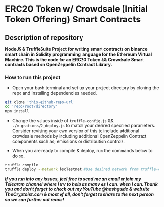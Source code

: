 # ERC20 Token w/ Crowdsale (Initial Token Offering) Smart Contracts

## Description of repository

**NodeJS & TruffleSuite Project for writing smart contracts on binance smart chain in Solidity programming language for the Ethereum Virtual Machine. This is the code for an ERC20 Token && Crowdsale Smart contracts based on OpenZeppelin Contract Library.**

### How to run this project

- Open your bash terminal and set up your project directory by cloning the repo and installing dependencies needed.

```bash
git clone 'this-github-repo-url'
cd 'repo/root/directory'
npm install
```

- Change the values inside of `truffle-config.js` && `./migrations/2_deploy.js` to match your desired specified parameters. Consider revising your own version of this to include additional crowdsale methods by including additional OpenZeppelin Contract components such as; emissions or distribution controls.

- When you are ready to compile & deploy, run the commands below to do so.

```bash
truffle compile
truffle deploy --network bscTestnet #Use desired network from truffle-config.js
```

**_If you run into any issues, feel free to send me an email or join my Telegram channel where I try to help as many as I can, when I can. Thank you and don't forget to check out my YouTube @hashguide & website TheCryptoist.com & most of all, don't forget to share to the next person so we can further out reach!_**

